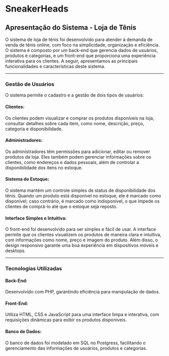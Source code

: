 # SneakerHeads  
## Apresentação do Sistema - Loja de Tênis
O sistema de loja de tênis foi desenvolvido para atender à demanda de venda de tênis online, com foco na simplicidade, organização e eficiência. O sistema é composto por um back-end que gerencia dados de usuários, produtos e categorias, e um front-end que proporciona uma experiência interativa para os clientes. A seguir, apresentamos as principais funcionalidades e características deste sistema. 
<hr>

### Gestão de Usuários
O sistema permite o cadastro e a gestão de dois tipos de usuários:
#### Clientes:
Os clientes podem visualizar e comprar os produtos disponíveis na loja, consultar detalhes sobre cada item, como nome, descrição, preço, categoria e disponibilidade.
#### Administradores:
Os administradores têm permissões para adicionar, editar ou remover produtos da loja. Eles também podem gerenciar informações sobre os clientes, como endereços e dados pessoais, além de controlar a disponibilidade dos itens no estoque.
#### Sistema de Estoque:
O sistema mantém um controle simples de status de disponibilidade dos tênis. Quando um produto está disponível no estoque, ele é marcado como disponível; caso contrário, é marcado como indisponível, o que impede os clientes de comprá-lo até que o estoque seja reposto.
#### Interface Simples e Intuitiva:
O front-end foi desenvolvido para ser simples e fácil de usar. A interface permite que os clientes visualizem os produtos de maneira clara e intuitiva, com informações como nome, preço e imagem do produto. Além disso, o design responsivo garante uma boa experiência em dispositivos móveis e desktops.
<hr>

### Tecnologias Utilizadas
#### Back-End: 
Desenvolvido com PHP, garantindo eficiência para manipulação de dados.
#### Front-End: 
Utiliza HTML, CSS e JavaScript para uma interface limpa e interativa, com requisições dinâmicas para exibir os produtos disponíveis.
#### Banco de Dados: 
O banco de dados foi modelado em SQL no Postgress, facilitando o gerenciamento das informações de usuários, produtos e categorias.



